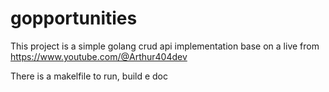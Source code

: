 # gopportunities

This project is a simple golang crud api implementation base on a live from https://www.youtube.com/@Arthur404dev

There is a makelfile to run, build e doc

